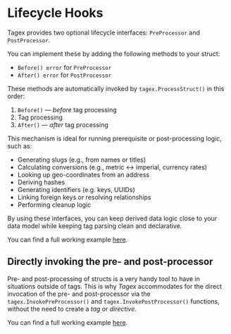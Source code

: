 # Lifecycle Hooks

Tagex provides two optional lifecycle interfaces: `PreProcessor` and `PostProcessor`.

You can implement these by adding the following methods to your struct:

* `Before() error` for `PreProcessor`
* `After() error` for `PostProcessor`

These methods are automatically invoked by `tagex.ProcessStruct()` in this order:

1. `Before()` — *before* tag processing
2. Tag processing
3. `After()` — *after* tag processing

This mechanism is ideal for running prerequisite or post-processing logic, such as:

* Generating slugs (e.g., from names or titles)
* Calculating conversions (e.g., metric ↔ imperial, currency rates)
* Looking up geo-coordinates from an address
* Deriving hashes
* Generating identifiers (e.g. keys, UUIDs)
* Linking foreign keys or resolving relationships
* Performing cleanup logic

By using these interfaces, you can keep derived data logic close to your data model while keeping tag parsing clean and 
declarative.

You can find a full working example [here](https://github.com/tedla-brandsema/examples/tree/main/tagex/lifecycle/indirect/main.go).


## Directly invoking the pre- and post-processor 

Pre- and post-processing of structs is a very handy tool to have in situations outside of tags. This is why *Tagex* 
accommodates for the direct invocation of the pre- and post-processor via the `tagex.InvokePreProcessor()` and 
`tagex.InvokePostProcessor()` functions, without the need to create a *tag* or *directive*.

You can find a full working example [here](https://github.com/tedla-brandsema/examples/tree/main/tagex/lifecycle/direct/main.go).
